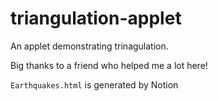 # triangulation-applet
An applet demonstrating trinagulation.

Big thanks to a friend who helped me a lot here!

`Earthquakes.html` is generated by Notion
